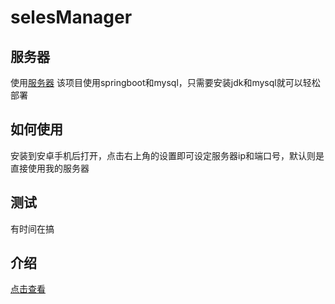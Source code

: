 # selesManager
## 服务器
  使用[服务器](https://github.com/shizukulll/springbootServer)
  该项目使用springboot和mysql，只需要安装jdk和mysql就可以轻松部署

## 如何使用
  安装到安卓手机后打开，点击右上角的设置即可设定服务器ip和端口号，默认则是直接使用我的服务器


## 测试

有时间在搞


## 介绍
[点击查看](https://zhuanlan.zhihu.com/p/704031363?utm_psn=1786549554734252032)
